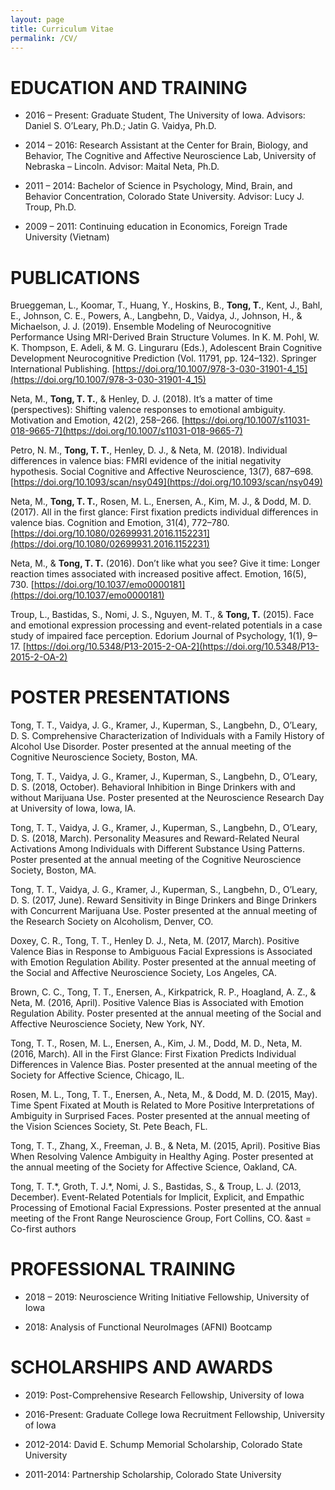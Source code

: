 ```yaml
---
layout: page
title: Curriculum Vitae
permalink: /CV/
---
```


# EDUCATION AND TRAINING

* 2016 – Present: Graduate Student, The University of Iowa. Advisors: Daniel S. O’Leary, Ph.D.; Jatin G. Vaidya, Ph.D.

* 2014 – 2016: Research Assistant at the Center for Brain, Biology, and Behavior, The Cognitive and Affective Neuroscience Lab, University of Nebraska – Lincoln. Advisor: Maital Neta, Ph.D.     
      
* 2011 – 2014: Bachelor of Science in Psychology, Mind, Brain, and Behavior Concentration, Colorado State University. Advisor: Lucy J. Troup, Ph.D.       
    
* 2009 – 2011: Continuing education in Economics, Foreign Trade University (Vietnam)

# PUBLICATIONS

Brueggeman, L., Koomar, T., Huang, Y., Hoskins, B., **Tong, T.**, Kent, J., Bahl, E., Johnson, C. E., Powers, A., Langbehn, D., Vaidya, J., Johnson, H., & Michaelson, J. J. (2019). Ensemble Modeling of Neurocognitive Performance Using MRI-Derived Brain Structure Volumes. In K. M. Pohl, W. K. Thompson, E. Adeli, & M. G. Linguraru (Eds.), Adolescent Brain Cognitive Development Neurocognitive Prediction (Vol. 11791, pp. 124–132). Springer International Publishing. [https://doi.org/10.1007/978-3-030-31901-4_15](https://doi.org/10.1007/978-3-030-31901-4_15) 

Neta, M., **Tong, T. T.**, & Henley, D. J. (2018). It’s a matter of time (perspectives): Shifting valence responses to emotional ambiguity. Motivation and Emotion, 42(2), 258–266. [https://doi.org/10.1007/s11031-018-9665-7](https://doi.org/10.1007/s11031-018-9665-7) 

Petro, N. M., **Tong, T. T.**, Henley, D. J., & Neta, M. (2018). Individual differences in valence bias: FMRI evidence of the initial negativity hypothesis. Social Cognitive and Affective Neuroscience, 13(7), 687–698. [https://doi.org/10.1093/scan/nsy049](https://doi.org/10.1093/scan/nsy049) 

Neta, M., **Tong, T. T.**, Rosen, M. L., Enersen, A., Kim, M. J., & Dodd, M. D. (2017). All in the first glance: First fixation predicts individual differences in valence bias. Cognition and Emotion, 31(4), 772–780. [https://doi.org/10.1080/02699931.2016.1152231](https://doi.org/10.1080/02699931.2016.1152231)

Neta, M., & **Tong, T. T.** (2016). Don’t like what you see? Give it time: Longer reaction times associated with increased positive affect. Emotion, 16(5), 730. [https://doi.org/10.1037/emo0000181](https://doi.org/10.1037/emo0000181) 

Troup, L., Bastidas, S., Nomi, J. S., Nguyen, M. T., & **Tong, T.** (2015). Face and emotional expression processing and event-related potentials in a case study of impaired face perception. Edorium Journal of Psychology, 1(1), 9–17. [https://doi.org/10.5348/P13-2015-2-OA-2](https://doi.org/10.5348/P13-2015-2-OA-2)

# POSTER PRESENTATIONS

Tong, T. T., Vaidya, J. G., Kramer, J., Kuperman, S., Langbehn, D., O’Leary, D. S. Comprehensive Characterization of Individuals with a Family History of Alcohol Use Disorder. Poster presented at the annual meeting of the Cognitive Neuroscience Society, Boston, MA. 

Tong, T. T., Vaidya, J. G., Kramer, J., Kuperman, S., Langbehn, D., O’Leary, D. S. (2018, October). Behavioral Inhibition in Binge Drinkers with and without Marijuana Use. Poster presented at the Neuroscience Research Day at University of Iowa, Iowa, IA.

Tong, T. T., Vaidya, J. G., Kramer, J., Kuperman, S., Langbehn, D., O’Leary, D. S. (2018, March). Personality Measures and Reward-Related Neural Activations Among Individuals with Different Substance Using Patterns. Poster presented at the annual meeting of the Cognitive Neuroscience Society, Boston, MA. 

Tong, T. T., Vaidya, J. G., Kramer, J., Kuperman, S., Langbehn, D., O’Leary, D. S. (2017, June). Reward Sensitivity in Binge Drinkers and Binge Drinkers with Concurrent Marijuana Use. Poster presented at the annual meeting of the Research Society on Alcoholism, Denver, CO.

Doxey, C. R., Tong, T. T., Henley D. J., Neta, M. (2017, March). Positive Valence Bias in Response to Ambiguous Facial Expressions is Associated with Emotion Regulation Ability. Poster presented at the annual meeting of the Social and Affective Neuroscience Society, Los Angeles, CA.

Brown, C. C., Tong, T. T., Enersen, A., Kirkpatrick, R. P., Hoagland, A. Z., & Neta, M. (2016, April). Positive Valence Bias is Associated with Emotion Regulation Ability. Poster presented at the annual meeting of the Social and Affective Neuroscience Society, New York, NY.

Tong, T. T., Rosen, M. L., Enersen, A., Kim, J. M., Dodd, M. D., Neta, M. (2016, March). All in the First Glance: First Fixation Predicts Individual Differences in Valence Bias. Poster presented at the annual meeting of the Society for Affective Science, Chicago, IL.

Rosen, M. L., Tong, T. T., Enersen, A., Neta, M., & Dodd, M. D. (2015, May). Time Spent Fixated at Mouth is Related to More Positive Interpretations of Ambiguity in Surprised Faces. Poster presented at the annual meeting of the Vision Sciences Society, St. Pete Beach, FL.

Tong, T. T., Zhang, X., Freeman, J. B., & Neta, M. (2015, April). Positive Bias When Resolving Valence Ambiguity in Healthy Aging. Poster presented at the annual meeting of the Society for Affective Science, Oakland, CA.

Tong, T. T.\*, Groth, T. J.\*, Nomi, J. S., Bastidas, S., & Troup, L. J. (2013, December). Event-Related Potentials for Implicit, Explicit, and Empathic Processing of Emotional Facial Expressions. Poster presented at the annual meeting of the Front Range Neuroscience Group, Fort Collins, CO.
&ast = Co-first authors

# PROFESSIONAL TRAINING

* 2018 – 2019:	Neuroscience Writing Initiative Fellowship, University of Iowa

* 2018: 	Analysis of Functional NeuroImages (AFNI) Bootcamp

# SCHOLARSHIPS AND AWARDS

* 2019:	Post-Comprehensive Research Fellowship, University of Iowa

* 2016-Present: Graduate College Iowa Recruitment Fellowship, University of Iowa

* 2012-2014: David E. Schump Memorial Scholarship, Colorado State University

* 2011-2014: Partnership Scholarship, Colorado State University
